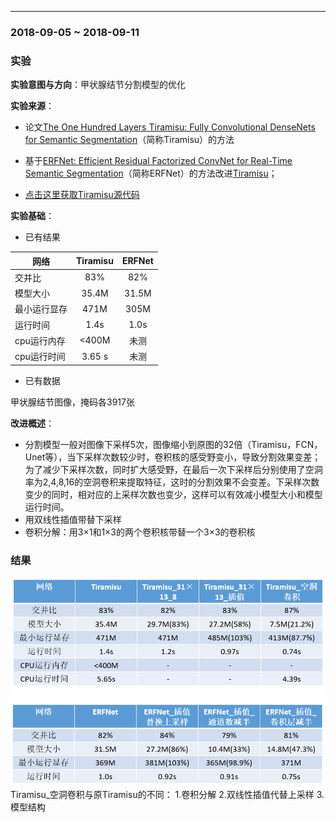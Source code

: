 ﻿---
### 2018-09-05 ~ 2018-09-11

###  **实验** 

**实验意图与方向**：甲状腺结节分割模型的优化

**实验来源**：
- 论文[The One Hundred Layers Tiramisu: Fully Convolutional DenseNets for Semantic Segmentation](https://arxiv.org/abs/1611.09326)（简称Tiramisu）的方法
- 基于[ERFNet: Efficient Residual Factorized ConvNet for Real-Time Semantic Segmentation](https://ieeexplore.ieee.org/document/8063438/?reload=true)（简称ERFNet）的方法改进[Tiramisu](https://arxiv.org/abs/1611.09326)；
	
- [点击这里获取Tiramisu源代码](https://github.com/HasnainRaz/FC-DenseNet-TensorFlow)

**实验基础**：

- 已有结果

| 网络        | Tiramisu   |  ERFNet |
| ---------   | :-------:  | :----:  |
| 交并比      | 83%        |   82%   |
| 模型大小    |   35.4M    |   31.5M |
| 最小运行显存|    471M    |   305M  |
|   运行时间  |    1.4s    |   1.0s  |
| cpu运行内存|    <400M   |   未测  |
| cpu运行时间|    3.65  s    |   未测  |
- 已有数据 

甲状腺结节图像，掩码各3917张

**改进概述**：
- 分割模型一般对图像下采样5次，图像缩小到原图的32倍（Tiramisu，FCN，Unet等），当下采样次数较少时，卷积核的感受野变小，导致分割效果变差；为了减少下采样次数，同时扩大感受野，在最后一次下采样后分别使用了空洞率为2,4,8,16的空洞卷积来提取特征，这时的分割效果不会变差。下采样次数变少的同时，相对应的上采样次数也变少，这样可以有效减小模型大小和模型运行时间。
- 用双线性插值带替下采样
- 卷积分解：用3×1和1×3的两个卷积核带替一个3×3的卷积核


### **结果**
![此处输入图片的描述](./picture.png)
Tiramisu_空洞卷积与原Tiramisu的不同： 1.卷积分解 2.双线性插值代替上采样 3.模型结构
